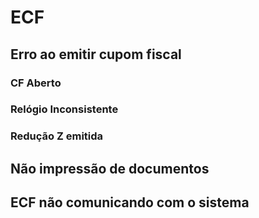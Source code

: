 <!-- TITLE: ECF -->
<!-- SUBTITLE: Incidentes - ECF -->

# ECF

## Erro ao emitir cupom fiscal
### CF Aberto
### Relógio Inconsistente
### Redução Z emitida
## Não impressão de documentos
## ECF não comunicando com o sistema